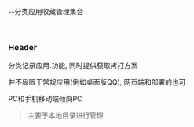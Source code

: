 --分类应用收藏管理集合

‍

### Header

分类记录应用.功能, 同时提供获取拷打方案

并不局限于常规应用(例如桌面版QQ), 网页端和部署的也可

PC和手机移动端倾向PC

> 主要于本地目录进行管理

‍
